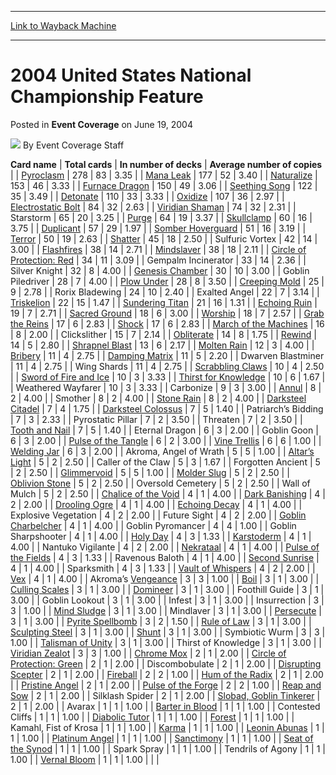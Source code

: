 
---
[Link to Wayback Machine](https://web.archive.org/web/20211017131023/https://magic.wizards.com/en/articles/archive/event-coverage/2004-united-states-national-championship-feature-2004-06-19-5)

[_metadata_:author]:- "Event Coverage Staff"
[_metadata_:description]:- "Card nameTotal cardsIn number of decksAverage number of copies Pyroclasm278833.35 Mana Leak177523.40 Naturalize153463.33 Furnace Dragon150493.06 Seething Song122353.49 Detonate110333.33 Oxidize107362.97 Electrostatic Bolt84322.63 Viridian Shaman74322.31 Starstorm65203.25 Purge64193.37 Skullclamp60163.75 Duplicant57291.97 Somber Hoverguard51163.19 Terror50192.63 Shatter45182.50"
[_metadata_:generator]:- "Drupal 7 (http://drupal.org)"
[_metadata_:node]:- "585481"
[_metadata_:publish_date]:- "2004-06-19"
[_metadata_:source]:- "div-main-content"
[_metadata_:title]:- "2004 United States National Championship Feature"
[_metadata_:wayback_capture_timestamp]:- "2021-10-17 13:10:23"
[_metadata_:wayback_raw_url]:- "https://web.archive.org/web/20211017131023id_/https://magic.wizards.com/en/articles/archive/event-coverage/2004-united-states-national-championship-feature-2004-06-19-5"
[_metadata_:wayback_url]:- "https://magic.wizards.com/en/articles/archive/event-coverage/2004-united-states-national-championship-feature-2004-06-19-5"
---


2004 United States National Championship Feature
================================================



 Posted in **Event Coverage**
 on June 19, 2004 






![](https://media.magic.wizards.com/styles/auth_small/public/images/person/authorpic_EventCoverageStaff.jpg)
By Event Coverage Staff













 **Card name** | **Total cards** | **In number of decks** | **Average number of copies** |
| [Pyroclasm](https://gatherer.wizards.com/Pages/Card/Details.aspx?name=Pyroclasm) | 278 | 83 | 3.35 |
| [Mana Leak](https://gatherer.wizards.com/Pages/Card/Details.aspx?name=Mana+Leak) | 177 | 52 | 3.40 |
| [Naturalize](https://gatherer.wizards.com/Pages/Card/Details.aspx?name=Naturalize) | 153 | 46 | 3.33 |
| [Furnace Dragon](https://gatherer.wizards.com/Pages/Card/Details.aspx?name=Furnace+Dragon) | 150 | 49 | 3.06 |
| [Seething Song](https://gatherer.wizards.com/Pages/Card/Details.aspx?name=Seething+Song) | 122 | 35 | 3.49 |
| [Detonate](https://gatherer.wizards.com/Pages/Card/Details.aspx?name=Detonate) | 110 | 33 | 3.33 |
| [Oxidize](https://gatherer.wizards.com/Pages/Card/Details.aspx?name=Oxidize) | 107 | 36 | 2.97 |
| [Electrostatic Bolt](https://gatherer.wizards.com/Pages/Card/Details.aspx?name=Electrostatic+Bolt) | 84 | 32 | 2.63 |
| [Viridian Shaman](https://gatherer.wizards.com/Pages/Card/Details.aspx?name=Viridian+Shaman) | 74 | 32 | 2.31 |
| Starstorm | 65 | 20 | 3.25 |
| [Purge](https://gatherer.wizards.com/Pages/Card/Details.aspx?name=Purge) | 64 | 19 | 3.37 |
| [Skullclamp](https://gatherer.wizards.com/Pages/Card/Details.aspx?name=Skullclamp) | 60 | 16 | 3.75 |
| [Duplicant](https://gatherer.wizards.com/Pages/Card/Details.aspx?name=Duplicant) | 57 | 29 | 1.97 |
| [Somber Hoverguard](https://gatherer.wizards.com/Pages/Card/Details.aspx?name=Somber+Hoverguard) | 51 | 16 | 3.19 |
| [Terror](https://gatherer.wizards.com/Pages/Card/Details.aspx?name=Terror) | 50 | 19 | 2.63 |
| [Shatter](https://gatherer.wizards.com/Pages/Card/Details.aspx?name=Shatter) | 45 | 18 | 2.50 |
| Sulfuric Vortex | 42 | 14 | 3.00 |
| [Flashfires](https://gatherer.wizards.com/Pages/Card/Details.aspx?name=Flashfires) | 38 | 14 | 2.71 |
| [Mindslaver](https://gatherer.wizards.com/Pages/Card/Details.aspx?name=Mindslaver) | 38 | 18 | 2.11 |
| [Circle of Protection: Red](https://gatherer.wizards.com/Pages/Card/Details.aspx?name=Circle+of+Protection%3A+Red) | 34 | 11 | 3.09 |
| Gempalm Incinerator | 33 | 14 | 2.36 |
| Silver Knight | 32 | 8 | 4.00 |
| [Genesis Chamber](https://gatherer.wizards.com/Pages/Card/Details.aspx?name=Genesis+Chamber) | 30 | 10 | 3.00 |
| Goblin Piledriver | 28 | 7 | 4.00 |
| [Plow Under](https://gatherer.wizards.com/Pages/Card/Details.aspx?name=Plow+Under) | 28 | 8 | 3.50 |
| [Creeping Mold](https://gatherer.wizards.com/Pages/Card/Details.aspx?name=Creeping+Mold) | 25 | 9 | 2.78 |
| Rorix Bladewing | 24 | 10 | 2.40 |
| Exalted Angel | 22 | 7 | 3.14 |
| [Triskelion](https://gatherer.wizards.com/Pages/Card/Details.aspx?name=Triskelion) | 22 | 15 | 1.47 |
| [Sundering Titan](https://gatherer.wizards.com/Pages/Card/Details.aspx?name=Sundering+Titan) | 21 | 16 | 1.31 |
| [Echoing Ruin](https://gatherer.wizards.com/Pages/Card/Details.aspx?name=Echoing+Ruin) | 19 | 7 | 2.71 |
| [Sacred Ground](https://gatherer.wizards.com/Pages/Card/Details.aspx?name=Sacred+Ground) | 18 | 6 | 3.00 |
| [Worship](https://gatherer.wizards.com/Pages/Card/Details.aspx?name=Worship) | 18 | 7 | 2.57 |
| [Grab the Reins](https://gatherer.wizards.com/Pages/Card/Details.aspx?name=Grab+the+Reins) | 17 | 6 | 2.83 |
| [Shock](https://gatherer.wizards.com/Pages/Card/Details.aspx?name=Shock) | 17 | 6 | 2.83 |
| [March of the Machines](https://gatherer.wizards.com/Pages/Card/Details.aspx?name=March+of+the+Machines) | 16 | 8 | 2.00 |
| Clickslither | 15 | 7 | 2.14 |
| [Obliterate](https://gatherer.wizards.com/Pages/Card/Details.aspx?name=Obliterate) | 14 | 8 | 1.75 |
| [Rewind](https://gatherer.wizards.com/Pages/Card/Details.aspx?name=Rewind) | 14 | 5 | 2.80 |
| [Shrapnel Blast](https://gatherer.wizards.com/Pages/Card/Details.aspx?name=Shrapnel+Blast) | 13 | 6 | 2.17 |
| [Molten Rain](https://gatherer.wizards.com/Pages/Card/Details.aspx?name=Molten+Rain) | 12 | 3 | 4.00 |
| [Bribery](https://gatherer.wizards.com/Pages/Card/Details.aspx?name=Bribery) | 11 | 4 | 2.75 |
| [Damping Matrix](https://gatherer.wizards.com/Pages/Card/Details.aspx?name=Damping+Matrix) | 11 | 5 | 2.20 |
| Dwarven Blastminer | 11 | 4 | 2.75 |
| Wing Shards | 11 | 4 | 2.75 |
| [Scrabbling Claws](https://gatherer.wizards.com/Pages/Card/Details.aspx?name=Scrabbling+Claws) | 10 | 4 | 2.50 |
| [Sword of Fire and Ice](https://gatherer.wizards.com/Pages/Card/Details.aspx?name=Sword+of+Fire+and+Ice) | 10 | 3 | 3.33 |
| [Thirst for Knowledge](https://gatherer.wizards.com/Pages/Card/Details.aspx?name=Thirst+for+Knowledge) | 10 | 6 | 1.67 |
| Weathered Wayfarer | 10 | 3 | 3.33 |
| Carbonize | 9 | 3 | 3.00 |
| [Annul](https://gatherer.wizards.com/Pages/Card/Details.aspx?name=Annul) | 8 | 2 | 4.00 |
| Smother | 8 | 2 | 4.00 |
| [Stone Rain](https://gatherer.wizards.com/Pages/Card/Details.aspx?name=Stone+Rain) | 8 | 2 | 4.00 |
| [Darksteel Citadel](https://gatherer.wizards.com/Pages/Card/Details.aspx?name=Darksteel+Citadel) | 7 | 4 | 1.75 |
| [Darksteel Colossus](https://gatherer.wizards.com/Pages/Card/Details.aspx?name=Darksteel+Colossus) | 7 | 5 | 1.40 |
| Patriarch’s Bidding | 7 | 3 | 2.33 |
| Pyrostatic Pillar | 7 | 2 | 3.50 |
| Threaten | 7 | 2 | 3.50 |
| [Tooth and Nail](https://gatherer.wizards.com/Pages/Card/Details.aspx?name=Tooth+and+Nail) | 7 | 5 | 1.40 |
| Eternal Dragon | 6 | 3 | 2.00 |
| Goblin Goon | 6 | 3 | 2.00 |
| [Pulse of the Tangle](https://gatherer.wizards.com/Pages/Card/Details.aspx?name=Pulse+of+the+Tangle) | 6 | 2 | 3.00 |
| [Vine Trellis](https://gatherer.wizards.com/Pages/Card/Details.aspx?name=Vine+Trellis) | 6 | 6 | 1.00 |
| [Welding Jar](https://gatherer.wizards.com/Pages/Card/Details.aspx?name=Welding+Jar) | 6 | 3 | 2.00 |
| Akroma, Angel of Wrath | 5 | 5 | 1.00 |
| [Altar’s Light](https://gatherer.wizards.com/Pages/Card/Details.aspx?name=Altar%E2%80%99s+Light) | 5 | 2 | 2.50 |
| Caller of the Claw | 5 | 3 | 1.67 |
| Forgotten Ancient | 5 | 2 | 2.50 |
| [Glimmervoid](https://gatherer.wizards.com/Pages/Card/Details.aspx?name=Glimmervoid) | 5 | 5 | 1.00 |
| [Molder Slug](https://gatherer.wizards.com/Pages/Card/Details.aspx?name=Molder+Slug) | 5 | 2 | 2.50 |
| [Oblivion Stone](https://gatherer.wizards.com/Pages/Card/Details.aspx?name=Oblivion+Stone) | 5 | 2 | 2.50 |
| Oversold Cemetery | 5 | 2 | 2.50 |
| Wall of Mulch | 5 | 2 | 2.50 |
| [Chalice of the Void](https://gatherer.wizards.com/Pages/Card/Details.aspx?name=Chalice+of+the+Void) | 4 | 1 | 4.00 |
| [Dark Banishing](https://gatherer.wizards.com/Pages/Card/Details.aspx?name=Dark+Banishing) | 4 | 2 | 2.00 |
| [Drooling Ogre](https://gatherer.wizards.com/Pages/Card/Details.aspx?name=Drooling+Ogre) | 4 | 1 | 4.00 |
| [Echoing Decay](https://gatherer.wizards.com/Pages/Card/Details.aspx?name=Echoing+Decay) | 4 | 1 | 4.00 |
| Explosive Vegetation | 4 | 2 | 2.00 |
| Future Sight | 4 | 2 | 2.00 |
| [Goblin Charbelcher](https://gatherer.wizards.com/Pages/Card/Details.aspx?name=Goblin+Charbelcher) | 4 | 1 | 4.00 |
| Goblin Pyromancer | 4 | 4 | 1.00 |
| Goblin Sharpshooter | 4 | 1 | 4.00 |
| [Holy Day](https://gatherer.wizards.com/Pages/Card/Details.aspx?name=Holy+Day) | 4 | 3 | 1.33 |
| [Karstoderm](https://gatherer.wizards.com/Pages/Card/Details.aspx?name=Karstoderm) | 4 | 1 | 4.00 |
| Nantuko Vigilante | 4 | 2 | 2.00 |
| [Nekrataal](https://gatherer.wizards.com/Pages/Card/Details.aspx?name=Nekrataal) | 4 | 1 | 4.00 |
| [Pulse of the Fields](https://gatherer.wizards.com/Pages/Card/Details.aspx?name=Pulse+of+the+Fields) | 4 | 3 | 1.33 |
| Ravenous Baloth | 4 | 1 | 4.00 |
| [Second Sunrise](https://gatherer.wizards.com/Pages/Card/Details.aspx?name=Second+Sunrise) | 4 | 1 | 4.00 |
| Sparksmith | 4 | 3 | 1.33 |
| [Vault of Whispers](https://gatherer.wizards.com/Pages/Card/Details.aspx?name=Vault+of+Whispers) | 4 | 2 | 2.00 |
| [Vex](https://gatherer.wizards.com/Pages/Card/Details.aspx?name=Vex) | 4 | 1 | 4.00 |
| Akroma’s [Vengeance](https://gatherer.wizards.com/Pages/Card/Details.aspx?name=Vengeance) | 3 | 3 | 1.00 |
| [Boil](https://gatherer.wizards.com/Pages/Card/Details.aspx?name=Boil) | 3 | 1 | 3.00 |
| [Culling Scales](https://gatherer.wizards.com/Pages/Card/Details.aspx?name=Culling+Scales) | 3 | 1 | 3.00 |
| [Domineer](https://gatherer.wizards.com/Pages/Card/Details.aspx?name=Domineer) | 3 | 1 | 3.00 |
| Foothill Guide | 3 | 1 | 3.00 |
| Goblin Lookout | 3 | 1 | 3.00 |
| Infest | 3 | 1 | 3.00 |
| Insurrection | 3 | 3 | 1.00 |
| [Mind Sludge](https://gatherer.wizards.com/Pages/Card/Details.aspx?name=Mind+Sludge) | 3 | 1 | 3.00 |
| Mindlaver | 3 | 1 | 3.00 |
| [Persecute](https://gatherer.wizards.com/Pages/Card/Details.aspx?name=Persecute) | 3 | 1 | 3.00 |
| [Pyrite Spellbomb](https://gatherer.wizards.com/Pages/Card/Details.aspx?name=Pyrite+Spellbomb) | 3 | 2 | 1.50 |
| [Rule of Law](https://gatherer.wizards.com/Pages/Card/Details.aspx?name=Rule+of+Law) | 3 | 1 | 3.00 |
| [Sculpting Steel](https://gatherer.wizards.com/Pages/Card/Details.aspx?name=Sculpting+Steel) | 3 | 1 | 3.00 |
| [Shunt](https://gatherer.wizards.com/Pages/Card/Details.aspx?name=Shunt) | 3 | 1 | 3.00 |
| Symbiotic Wurm | 3 | 3 | 1.00 |
| [Talisman of Unity](https://gatherer.wizards.com/Pages/Card/Details.aspx?name=Talisman+of+Unity) | 3 | 1 | 3.00 |
| Thirst of Knowledge | 3 | 1 | 3.00 |
| [Viridian Zealot](https://gatherer.wizards.com/Pages/Card/Details.aspx?name=Viridian+Zealot) | 3 | 3 | 1.00 |
| [Chrome Mox](https://gatherer.wizards.com/Pages/Card/Details.aspx?name=Chrome+Mox) | 2 | 1 | 2.00 |
| [Circle of Protection: Green](https://gatherer.wizards.com/Pages/Card/Details.aspx?name=Circle+of+Protection%3A+Green) | 2 | 1 | 2.00 |
| Discombobulate | 2 | 1 | 2.00 |
| [Disrupting Scepter](https://gatherer.wizards.com/Pages/Card/Details.aspx?name=Disrupting+Scepter) | 2 | 1 | 2.00 |
| [Fireball](https://gatherer.wizards.com/Pages/Card/Details.aspx?name=Fireball) | 2 | 2 | 1.00 |
| [Hum of the Radix](https://gatherer.wizards.com/Pages/Card/Details.aspx?name=Hum+of+the+Radix) | 2 | 1 | 2.00 |
| [Pristine Angel](https://gatherer.wizards.com/Pages/Card/Details.aspx?name=Pristine+Angel) | 2 | 1 | 2.00 |
| [Pulse of the Forge](https://gatherer.wizards.com/Pages/Card/Details.aspx?name=Pulse+of+the+Forge) | 2 | 2 | 1.00 |
| [Reap and Sow](https://gatherer.wizards.com/Pages/Card/Details.aspx?name=Reap+and+Sow) | 2 | 1 | 2.00 |
| Silklash Spider | 2 | 1 | 2.00 |
| [Slobad, Goblin Tinkerer](https://gatherer.wizards.com/Pages/Card/Details.aspx?name=Slobad%2C+Goblin+Tinkerer) | 2 | 1 | 2.00 |
| Avarax | 1 | 1 | 1.00 |
| [Barter in Blood](https://gatherer.wizards.com/Pages/Card/Details.aspx?name=Barter+in+Blood) | 1 | 1 | 1.00 |
| Contested Cliffs | 1 | 1 | 1.00 |
| [Diabolic Tutor](https://gatherer.wizards.com/Pages/Card/Details.aspx?name=Diabolic+Tutor) | 1 | 1 | 1.00 |
| [Forest](https://gatherer.wizards.com/Pages/Card/Details.aspx?name=Forest) | 1 | 1 | 1.00 |
| Kamahl, Fist of Krosa | 1 | 1 | 1.00 |
| [Karma](https://gatherer.wizards.com/Pages/Card/Details.aspx?name=Karma) | 1 | 1 | 1.00 |
| [Leonin Abunas](https://gatherer.wizards.com/Pages/Card/Details.aspx?name=Leonin+Abunas) | 1 | 1 | 1.00 |
| [Platinum Angel](https://gatherer.wizards.com/Pages/Card/Details.aspx?name=Platinum+Angel) | 1 | 1 | 1.00 |
| [Sanctimony](https://gatherer.wizards.com/Pages/Card/Details.aspx?name=Sanctimony) | 1 | 1 | 1.00 |
| [Seat of the Synod](https://gatherer.wizards.com/Pages/Card/Details.aspx?name=Seat+of+the+Synod) | 1 | 1 | 1.00 |
| Spark Spray | 1 | 1 | 1.00 |
| Tendrils of Agony | 1 | 1 | 1.00 |
| [Vernal Bloom](https://gatherer.wizards.com/Pages/Card/Details.aspx?name=Vernal+Bloom) | 1 | 1 | 1.00 |
|  |







